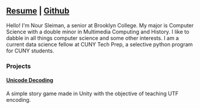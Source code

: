 ## [Resume](https://docs.google.com/document/d/16E9u3YXTef-sVu3tsvBElTuJcYBwIWQ4ivchUbwiD7E/edit?usp=sharing) | [Github](https://github.com/NourSleiman)

Hello! I'm Nour Sleiman, a senior at Brooklyn College. My major is Computer Science with a double minor in Multimedia Computing and History. I like to dabble in all things computer science and some other interests. I am a current data science fellow at CUNY Tech Prep, a selective python program for CUNY students. 

### Projects
#### [Unicode Decoding](https://attentative-student.itch.io/group-10-unicode-decoding)
A simple story game made in Unity with the objective of teaching UTF encoding.
